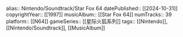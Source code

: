 alias:: Nintendo/Soundtrack/Star Fox 64
datePublished:: [[2024-10-31]]
copyrightYear:: [[1997]]
musicAlbum:: [[Star Fox 64]]
numTracks:: 39
platform:: [[N64]]
gameSeries:: [[星际火狐系列]] 
tags:: [[Nintendo]], [[Nintendo/Soundtrack]], [[MusicAlbum]]
